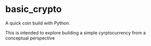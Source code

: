 # basic_crypto
A quick coin build with Python.

This is intended to explore building a simple cyrptocurrency from a conceptual perspective
